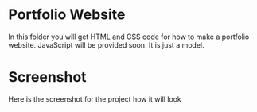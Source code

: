 # Portfolio Website

In this folder you will get HTML and CSS code for how to make a portfolio website. JavaScript will be provided soon. It is just a model.

# Screenshot

Here is the screenshot for the project how it will look

